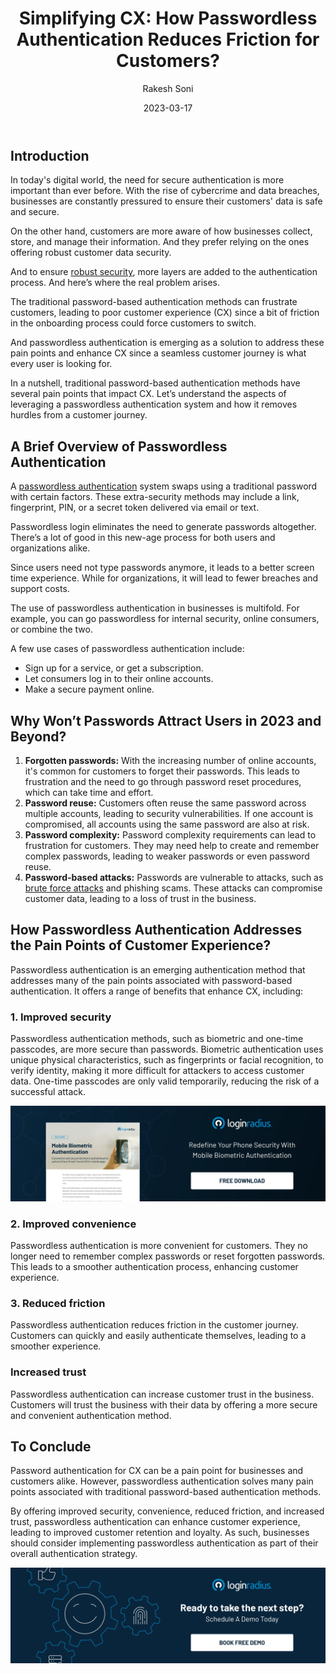 ﻿---
title: "Simplifying CX: How Passwordless Authentication Reduces Friction for Customers?"
date: "2023-03-17"
coverImage: "passwordless-auth.webp"
tags: ["data security","passwordless authentication","cx"]
author: "Rakesh Soni"
description: "The traditional password-based authentication methods can frustrate customers, leading to poor customer experience (CX). Since a bit of friction in the onboarding process could force customers to switch. And passwordless authentication is emerging as a solution to address these pain points and enhance CX since a seamless customer journey is what every user is looking for."
metadescription: "The conventional password-based login leads to customer fatigue. Learn how passwordless authentication addresses customer experience pain points."
metatitle: "How Passwordless Auth Reduces the Pain Points of CX"
---

## Introduction

In today's digital world, the need for secure authentication is more important than ever before. With the rise of cybercrime and data breaches, businesses are constantly pressured to ensure their customers' data is safe and secure. 

On the other hand, customers are more aware of how businesses collect, store, and manage their information. And they prefer relying on the ones offering robust customer data security. 

And to ensure [robust security](https://www.loginradius.com/blog/identity/loginradius-creates-trusted-digital-experience/), more layers are added to the authentication process. And here’s where the real problem arises. 

The traditional password-based authentication methods can frustrate customers, leading to poor customer experience (CX) since a bit of friction in the onboarding process could force customers to switch. 

And passwordless authentication is emerging as a solution to address these pain points and enhance CX since a seamless customer journey is what every user is looking for. 

In a nutshell, traditional password-based authentication methods have several pain points that impact CX. Let’s understand the aspects of leveraging a passwordless authentication system and how it removes hurdles from a customer journey. 

## A Brief Overview of Passwordless Authentication

A [passwordless authentication](https://www.loginradius.com/blog/identity/passwordless-authentication-the-future-of-identity-and-security/) system swaps using a traditional password with certain factors. These extra-security methods may include a link, fingerprint, PIN, or a secret token delivered via email or text.

Passwordless login eliminates the need to generate passwords altogether. There’s a lot of good in this new-age process for both users and organizations alike.

Since users need not type passwords anymore, it leads to a better screen time experience. While for organizations, it will lead to fewer breaches and support costs. 

The use of passwordless authentication in businesses is multifold. For example, you can go passwordless for internal security, online consumers, or combine the two.

A few use cases of passwordless authentication include:

* Sign up for a service, or get a subscription.
* Let consumers log in to their online accounts.
* Make a secure payment online.

## Why Won’t Passwords Attract Users in 2023 and Beyond? 

1. **Forgotten passwords:** With the increasing number of online accounts, it's common for customers to forget their passwords. This leads to frustration and the need to go through password reset procedures, which can take time and effort.
2. **Password reuse:** Customers often reuse the same password across multiple accounts, leading to security vulnerabilities. If one account is compromised, all accounts using the same password are also at risk.
3. **Password complexity:** Password complexity requirements can lead to frustration for customers. They may need help to create and remember complex passwords, leading to weaker passwords or even password reuse.
4. **Password-based attacks:** Passwords are vulnerable to attacks, such as [brute force attacks](https://www.loginradius.com/blog/identity/brute-force-lockout/) and phishing scams. These attacks can compromise customer data, leading to a loss of trust in the business.

## How Passwordless Authentication Addresses the Pain Points of Customer Experience? 

Passwordless authentication is an emerging authentication method that addresses many of the pain points associated with password-based authentication. It offers a range of benefits that enhance CX, including:

### 1. Improved security

Passwordless authentication methods, such as biometric and one-time passcodes, are more secure than passwords. Biometric authentication uses unique physical characteristics, such as fingerprints or facial recognition, to verify identity, making it more difficult for attackers to access customer data. One-time passcodes are only valid temporarily, reducing the risk of a successful attack.

[![DS-Mob-Bio-Auth](DS-Mob-Bio-Auth.webp)](https://www.loginradius.com/resource/mobile-biometric-authentication-datasheet)

### 2. Improved convenience

Passwordless authentication is more convenient for customers. They no longer need to remember complex passwords or reset forgotten passwords. This leads to a smoother authentication process, enhancing customer experience.


### 3. Reduced friction

Passwordless authentication reduces friction in the customer journey. Customers can quickly and easily authenticate themselves, leading to a smoother experience.


### Increased trust

Passwordless authentication can increase customer trust in the business. Customers will trust the business with their data by offering a more secure and convenient authentication method.


## To Conclude

Password authentication for CX can be a pain point for businesses and customers alike. However, passwordless authentication solves many pain points associated with traditional password-based authentication methods. 

By offering improved security, convenience, reduced friction, and increased trust, passwordless authentication can enhance customer experience, leading to improved customer retention and loyalty. As such, businesses should consider implementing passwordless authentication as part of their overall authentication strategy.

[![book-a-demo-Consultation](../../assets/book-a-demo-loginradius.webp)](https://www.loginradius.com/contact-us?utm_source=blog&utm_medium=web&utm_campaign=passwordless-auth-reduces-pain-points-cx)

